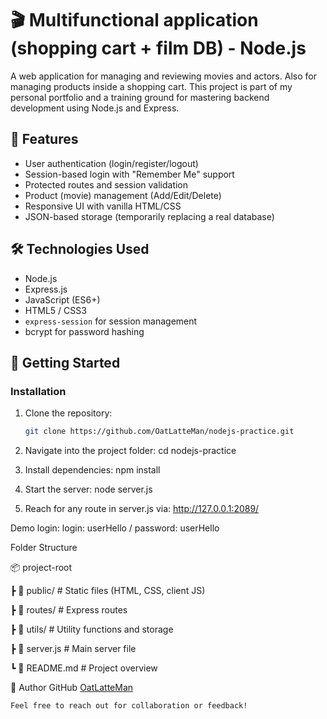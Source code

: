 # 🎬 Multifunctional application (shopping cart + film DB) - Node.js

A web application for managing and reviewing movies and actors. Also
for managing products inside a shopping cart. This project is part of my personal portfolio and a training ground for mastering backend development using Node.js and Express.

## 📌 Features

- User authentication (login/register/logout)
- Session-based login with "Remember Me" support
- Protected routes and session validation
- Product (movie) management (Add/Edit/Delete)
- Responsive UI with vanilla HTML/CSS
- JSON-based storage (temporarily replacing a real database)

## 🛠️ Technologies Used

- Node.js
- Express.js
- JavaScript (ES6+)
- HTML5 / CSS3
- `express-session` for session management
- bcrypt for password hashing

## 🚀 Getting Started

### Installation

1. Clone the repository:
   ```bash
   git clone https://github.com/OatLatteMan/nodejs-practice.git

2. Navigate into the project folder:
    cd nodejs-practice

3. Install dependencies:
    npm install

4. Start the server:
    node server.js

5. Reach for any route in server.js via:
    http://127.0.0.1:2089/


Demo login:
    login: userHello / password: userHello


Folder Structure

📦 project-root

 ┣ 📂 public/              # Static files (HTML, CSS, client JS)

 ┣ 📂 routes/              # Express routes

 ┣ 📂 utils/               # Utility functions and storage

 ┣ 📜 server.js            # Main server file

 ┗ 📜 README.md            # Project overview

👤 Author
    GitHub [OatLatteMan](https://github.com/OatLatteMan)

    Feel free to reach out for collaboration or feedback!
